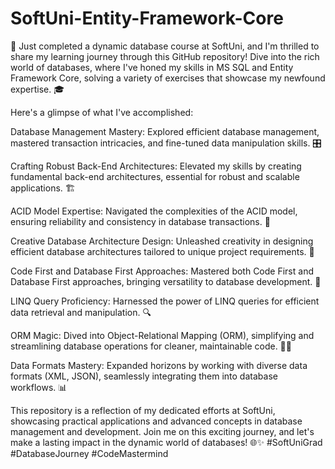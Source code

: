# SoftUni-Entity-Framework-Core

🚀 Just completed a dynamic database course at SoftUni, and I'm thrilled to share my learning journey through this GitHub repository! Dive into the rich world of databases, where I've honed my skills in MS SQL and Entity Framework Core, solving a variety of exercises that showcase my newfound expertise. 🎓

Here's a glimpse of what I've accomplished:

Database Management Mastery:
Explored efficient database management, mastered transaction intricacies, and fine-tuned data manipulation skills. 🎛️

Crafting Robust Back-End Architectures:
Elevated my skills by creating fundamental back-end architectures, essential for robust and scalable applications. 🏗️

ACID Model Expertise:
Navigated the complexities of the ACID model, ensuring reliability and consistency in database transactions. 🔄

Creative Database Architecture Design:
Unleashed creativity in designing efficient database architectures tailored to unique project requirements. 🏰

Code First and Database First Approaches:
Mastered both Code First and Database First approaches, bringing versatility to database development. 🚀

LINQ Query Proficiency:
Harnessed the power of LINQ queries for efficient data retrieval and manipulation. 🔍

ORM Magic:
Dived into Object-Relational Mapping (ORM), simplifying and streamlining database operations for cleaner, maintainable code. 🧙‍♂️

Data Formats Mastery:
Expanded horizons by working with diverse data formats (XML, JSON), seamlessly integrating them into database workflows. 📊

This repository is a reflection of my dedicated efforts at SoftUni, showcasing practical applications and advanced concepts in database management and development. Join me on this exciting journey, and let's make a lasting impact in the dynamic world of databases! 🌐✨ #SoftUniGrad #DatabaseJourney #CodeMastermind
